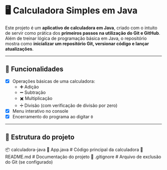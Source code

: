 # 🖥️ Calculadora Simples em Java

Este projeto é um **aplicativo de calculadora em Java**, criado com o intuito de servir como prática dos **primeiros passos na utilização do Git e GitHub**.  
Além de treinar lógica de programação básica em Java, o repositório mostra como **inicializar um repositório Git, versionar código e lançar atualizações**.

---

## 🚀 Funcionalidades

- [x] Operações básicas de uma calculadora:
  - ➕ Adição  
  - ➖ Subtração  
  - ✖️ Multiplicação  
  - ➗ Divisão (com verificação de divisão por zero)  
- [x] Menu interativo no console
- [x] Encerramento do programa ao digitar `0`

---

## 📂 Estrutura do projeto

📦 calculadora-java
  📜 App.java         # Código principal da calculadora
  📜 README.md        # Documentação do projeto
  📜 .gitignore       # Arquivo de exclusão do Git (se configurado)
